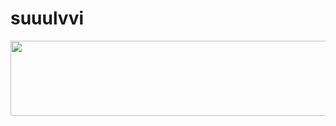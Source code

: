 # suuulvvi

<a href="https://github.com/devxb/gitanimals">
  <img
    src="https://render.gitanimals.org/lines/SUUULBBI"
    width="600"
    height="120"
  />
</a>
  
